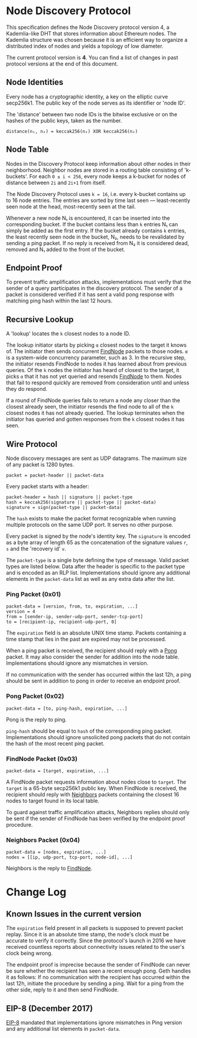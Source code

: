 # Node Discovery Protocol

This specification defines the Node Discovery protocol version 4, a Kademlia-like DHT that
stores information about Ethereum nodes. The Kademlia structure was chosen because it is
an efficient way to organize a distributed index of nodes and yields a topology of low
diameter.

The current protocol version is **4**. You can find a list of changes in past protocol
versions at the end of this document.

## Node Identities

Every node has a cryptographic identity, a key on the elliptic curve secp256k1. The public
key of the node serves as its identifier or 'node ID'.

The 'distance' between two node IDs is the bitwise exclusive or on the hashes of the
public keys, taken as the number.

```text
distance(n₁, n₂) = keccak256(n₁) XOR keccak256(n₂)
```

## Node Table

Nodes in the Discovery Protocol keep information about other nodes in their neighborhood.
Neighbor nodes are stored in a routing table consisting of 'k-buckets'. For each `0 ≤ i <
256`, every node keeps a k-bucket for nodes of distance between `2i` and `2i+1` from
itself.

The Node Discovery Protocol uses `k = 16`, i.e. every k-bucket contains up to 16 node
entries. The entries are sorted by time last seen — least-recently seen node at the head,
most-recently seen at the tail.

Whenever a new node N₁ is encountered, it can be inserted into the corresponding bucket.
If the bucket contains less than `k` entries N₁ can simply be added as the first entry. If
the bucket already contains `k` entries, the least recently seen node in the bucket, N₂,
needs to be revalidated by sending a ping packet. If no reply is received from N₂ it is
considered dead, removed and N₁ added to the front of the bucket.

## Endpoint Proof

To prevent traffic amplification attacks, implementations must verify that the sender of a
query participates in the discovery protocol. The sender of a packet is considered
verified if it has sent a valid pong response with matching ping hash within the last 12
hours.

## Recursive Lookup

A 'lookup' locates the `k` closest nodes to a node ID.

The lookup initiator starts by picking `α` closest nodes to the target it knows of. The
initiator then sends concurrent [FindNode] packets to those nodes. `α` is a system-wide
concurrency parameter, such as 3. In the recursive step, the initiator resends FindNode to
nodes it has learned about from previous queries. Of the `k` nodes the initiator has heard
of closest to the target, it picks `α` that it has not yet queried and resends [FindNode]
to them. Nodes that fail to respond quickly are removed from consideration until and
unless they do respond.

If a round of FindNode queries fails to return a node any closer than the closest already
seen, the initiator resends the find node to all of the `k` closest nodes it has not
already queried. The lookup terminates when the initiator has queried and gotten responses
from the `k` closest nodes it has seen.

## Wire Protocol

Node discovery messages are sent as UDP datagrams. The maximum size of any packet is 1280
bytes.

```text
packet = packet-header || packet-data
```

Every packet starts with a header:

```text
packet-header = hash || signature || packet-type
hash = keccak256(signature || packet-type || packet-data)
signature = sign(packet-type || packet-data)
```

The `hash` exists to make the packet format recognizable when running multiple protocols
on the same UDP port. It serves no other purpose.

Every packet is signed by the node's identity key. The `signature` is encoded as a byte
array of length 65 as the concatenation of the signature values `r`, `s` and the 'recovery
id' `v`.

The `packet-type` is a single byte defining the type of message. Valid packet types are
listed below. Data after the header is specific to the packet type and is encoded as an
RLP list. Implementations should ignore any additional elements in the `packet-data` list
as well as any extra data after the list.

### Ping Packet (0x01)

```text
packet-data = [version, from, to, expiration, ...]
version = 4
from = [sender-ip, sender-udp-port, sender-tcp-port]
to = [recipient-ip, recipient-udp-port, 0]
```

The `expiration` field is an absolute UNIX time stamp. Packets containing a time stamp
that lies in the past are expired may not be processed.

When a ping packet is received, the recipient should reply with a [Pong] packet. It may
also consider the sender for addition into the node table. Implementations should ignore
any mismatches in version.

If no communication with the sender has occurred within the last 12h, a ping should be
sent in addition to pong in order to receive an endpoint proof.

### Pong Packet (0x02)

```text
packet-data = [to, ping-hash, expiration, ...]
```

Pong is the reply to ping.

`ping-hash` should be equal to `hash` of the corresponding ping packet. Implementations
should ignore unsolicited pong packets that do not contain the hash of the most recent
ping packet.

### FindNode Packet (0x03)

```text
packet-data = [target, expiration, ...]
```

A FindNode packet requests information about nodes close to `target`. The `target` is a
65-byte secp256k1 public key. When FindNode is received, the recipient should reply with
[Neighbors] packets containing the closest 16 nodes to target found in its local table.

To guard against traffic amplification attacks, Neighbors replies should only be sent if
the sender of FindNode has been verified by the endpoint proof procedure.

### Neighbors Packet (0x04)

```text
packet-data = [nodes, expiration, ...]
nodes = [[ip, udp-port, tcp-port, node-id], ...]
```

Neighbors is the reply to [FindNode].

# Change Log

## Known Issues in the current version

The `expiration` field present in all packets is supposed to prevent packet replay. Since
it is an absolute time stamp, the node's clock must be accurate to verify it correctly.
Since the protocol's launch in 2016 we have received countless reports about connectivity
issues related to the user's clock being wrong.

The endpoint proof is imprecise because the sender of FindNode can never be sure whether
the recipient has seen a recent enough pong. Geth handles it as follows: If no
communication with the recipient has occurred within the last 12h, initiate the procedure
by sending a ping. Wait for a ping from the other side, reply to it and then send
FindNode.

## EIP-8 (December 2017)

[EIP-8] mandated that implementations ignore mismatches in Ping version and any additional
list elements in `packet-data`.

[Ping]: #ping-0x01
[Pong]: #pong-0x02
[FindNode]: #findnode-0x03
[Neighbors]: #neighbors-0x04
[EIP-8]: https://eips.ethereum.org/EIPS/eip-8
